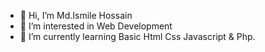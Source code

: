 - 👋 Hi, I’m Md.Ismile Hossain
- 👀 I’m interested in Web Development
- 🌱 I’m currently learning Basic Html Css Javascript & Php.


